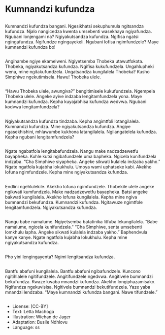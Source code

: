# Kumnandzi kufundza

##
Kumnandzi kufundza bangani.
Ngesikhatsi sekuphumula
ngitsandza kufundza. Njalo
nangicedza kwenta umsebenti
wasekhaya ngiyafundza.
Ngubani lonjengami na?
Ngiyakutsandza kufundza.
Ngifisa ngatsi ngingafundza.
Ngifundze ngingayekeli.
Ngubani lofisa ngimfundzele?
Maye kumnandzi kufundza bo!

##
Angihambe ngiye ekamelweni.
Ngiyetsemba Thobeka
utawutfokota. Thobeka,
ngiyakutsandza kufundza.
Ngifisa kukufundzela.
Ungahlupheki wena, mine
ngitakufundzela.
Ungatsandza kungilalela
Thobeka?
Kusho Simphiwe ngekutimisela.
Hawu! Thobeka ulele.

##
“Hawu Thobeka ulele,
awungiva?” bengitimisele
kukufundzela. Ngempela
Thobeka ulele. Angeke ayive
indzaba lengitamfundzela yona.
Maye kumnandzi kufundza.
Kepha kuyajabhisa kufundza
wedvwa.
Ngubani kodvwa
lengitamfundzela?

##
Ngiyakutsandza kufundza
tindzaba. Kepha angimtfoli
lotangilalela.
Kumnandzi kufundza. Mine
ngiyakutsandza kufundza.
Angiye ngasekhishini,
mhlawumbe kukhona
latangilalela.
Ngilangatelela kufundza.
Kepha ngubani
lengitamfundzela?

##
Ngate ngabatfola
lengitabafundzela. Nangu make
nadzadzewetfu bayapheka.
Kuhle kutsi ngibafundzele uma
bapheka.
Ngicela kunifundzela indzaba.
“Cha Simphiwe siyapheka.
Angeke sikwati kulalela indzaba
yakho.” Ngate ngatfola kujabha
lokukhulu. Umoya wami
uphatseke kabi.
Akekho lofuna ngimfundzele.
Kepha mine ngiyakutsandza
kufundza.

##
Endlini ngehlulekile. Akekho
lofuna ngimfundzele. Thobekile
ulele angeke ngikwati
kumfundzela.
Make nadzadzewetfu
bayapheka. Batsi angeke
bakwati kungilalela.
Akekho lofuna kungilalela.
Kepha mine ngiva bumnandzi
bekufundza. Kumnandzi
kufundza. Ngitawuze ngimtfole
lengitamfundzela.
Ngiyakutsandza kufundza.

##
Nangu babe namalume.
Ngiyetsemba batatinika litfuba
lekungilalela. “Babe namalume,
ngicela kunifundzela.” “Cha
Simphiwe, senta umsebenti
lomkhulu lapha. Angeke sikwati
kulalela indzaba yakho.”
Baphendvula kanye kanye.
Ngate ngatfola kujabha
lokukhulu. Kepha mine
ngiyakutsandza kufundza.

##
Pho yini lengingayenta?
Ngimi lengitsandza kufundza.

##
Bantfu abafuni kungilalela.
Bantfu abafuni ngibafundzele.
Kuncono ngitihlalele
ngitifundzele. Angitifundzele
ngedvwa. Angitivele bumnandzi
bekufundza. Kwaze kwaba
mnandzi kufundza. Akekho
longiphazamisako. Ngifundza
ngekuvisisa. Ngitivela
bumnandzi bekutifundzela. Yaze
yaba mnandzi lendzaba.
“Maye kumnandzi kufundza
bangani. Nawe tifundzele.”

##
* License: [CC-BY]
* Text: Letta Machoga
* Illustration: Wiehan de Jager
* Adaptation: Busile Ndhlovu
* Language: ss
